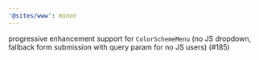 ```yaml
---
'@sites/www': minor
---
```


progressive enhancement support for `ColorSchemeMenu` (no JS dropdown, fallback form submission with query param for no JS users) (#185)
